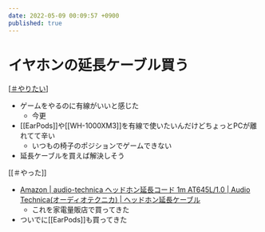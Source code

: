 ```yaml
---
date: 2022-05-09 00:09:57 +0900
published: true
---
```


# イヤホンの延長ケーブル買う

[[＃やりたい]]

- ゲームをやるのに有線がいいと感じた
  - 今更
- [[EarPods]]や[[WH-1000XM3]]を有線で使いたいんだけどちょっとPCが離れてて辛い
  - いつもの椅子のポジションでゲームできない
- 延長ケーブルを買えば解決しそう

[[＃やった]]

- [Amazon | audio-technica ヘッドホン延長コード 1m AT645L/1.0 | Audio Technica(オーディオテクニカ) | ヘッドホン延長ケーブル](https://www.amazon.co.jp/dp/B008BMX12I?th=1)
  - これを家電量販店で買ってきた
- ついでに[[EarPods]]も買ってきた

[//begin]: # "Autogenerated link references for markdown compatibility"
[＃やりたい]: ＃やりたい "＃やりたい"
[//end]: # "Autogenerated link references"